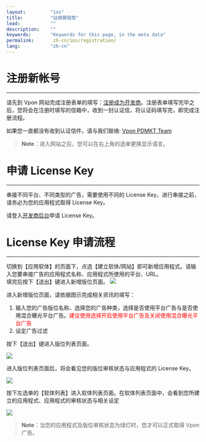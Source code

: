 ```yaml
---
layout:         "ios"
title:          "註冊開發商"
lead:           ""
description:    ""
keywords:       "Keywords for this page, in the meta data"
permalink:       zh-cn/ios/registration/
lang:           "zh-cn"
---
```


# 注册新帐号
---

请先到 Vpon 网站完成注册表单的填写：[注册成为开发商]。注册表单填写完毕之后，您将会在注册时填写的信箱中，收到一封认证信，将认证码填写完，即完成注册流程。

如果您一直都没有收到认证信件，请与我们联络: [Vpon PDMKT Team][5]

> **Note**：进入网站之后，您可以在右上角的选单更换显示语言。

# 申请 License Key
---
串接不同平台、不同类型的广告，需要使用不同的 License Key，进行串接之前，请务必为您的应用程式取得 License Key。
<!-- 我们强烈建议您同时注册「台湾区」以及「中国区」的 License
Key，可以帮助您横跨大中华区的行动广告市场。 -->

请登入[开发商后台]申请 License Key。

# License Key 申请流程
---
切换到【应用软体】的页面下，点选【建立软体/网站】即可新增应用程式。请输入您要串接广告的应用程式名称、应用程式所使用的平台、URL。
<br>
填完后按下【送出】键进入新增版位页面。
![][0]

进入新增版位页面，请依据图示完成相关资讯的填写：

1.  输入您的广告版位名称、选择您的广告种类，选择是否使用平台广告与是否使用混合曝光平台广告。<font color="red">建议使用选择开启使用平台广告及关闭使用混合曝光平台广告</font>
2.  设定广告过滤


按下【送出】键进入版位列表页面。

![][1]

进入版位列表页面后，将会看见您的版位审核状态与应用程式的 License Key。

![][2]

按下左选单的【软体列表】进入软体列表页面。在软体列表页面中，会看到您所建立的应用程式、应用程式的审核状态与相关设定

![][3]

> **Note**：当您的应用程式及版位审核状态为绿灯时，您才可以正式取得 Vpon 广告。

  [注册成为开发商]: http://console.vpon.com/register.action
  [开发商后台]: http://console.vpon.com
  [0]: {{site.imgurl}}/Console_zh-cn_01.png
  [1]: {{site.imgurl}}/Console_zh-cn_02.png
  [2]: {{site.imgurl}}/Console_zh-cn_03.png
  [3]: {{site.imgurl}}/Console_zh-cn_04.png
  [5]: mailto:partner.service@vpon.com
